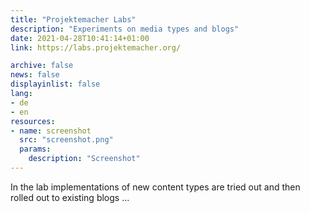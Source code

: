 ```yaml
---
title: "Projektemacher Labs"
description: "Experiments on media types and blogs"
date: 2021-04-28T10:41:14+01:00
link: https://labs.projektemacher.org/

archive: false
news: false
displayinlist: false
lang:
- de
- en
resources:
- name: screenshot
  src: "screenshot.png"
  params:
    description: "Screenshot"
---
```


In the lab implementations of new content types are tried out and then rolled out to existing blogs ...
